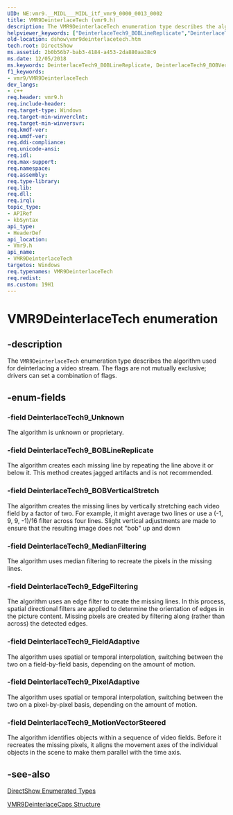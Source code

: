 ```yaml
---
UID: NE:vmr9.__MIDL___MIDL_itf_vmr9_0000_0013_0002
title: VMR9DeinterlaceTech (vmr9.h)
description: The VMR9DeinterlaceTech enumeration type describes the algorithm used for deinterlacing a video stream. The flags are not mutually exclusive; drivers can set a combination of flags.
helpviewer_keywords: ["DeinterlaceTech9_BOBLineReplicate","DeinterlaceTech9_BOBVerticalStretch","DeinterlaceTech9_EdgeFiltering","DeinterlaceTech9_FieldAdaptive","DeinterlaceTech9_MedianFiltering","DeinterlaceTech9_MotionVectorSteered","DeinterlaceTech9_PixelAdaptive","DeinterlaceTech9_Unknown","VMR9DeinterlaceTech","VMR9DeinterlaceTech","VMR9DeinterlaceTech enumeration [DirectShow]","VMR9DeinterlaceTechEnumeration","dshow.vmr9deinterlacetech","vmr9/DeinterlaceTech9_BOBLineReplicate","vmr9/DeinterlaceTech9_BOBVerticalStretch","vmr9/DeinterlaceTech9_EdgeFiltering","vmr9/DeinterlaceTech9_FieldAdaptive","vmr9/DeinterlaceTech9_MedianFiltering","vmr9/DeinterlaceTech9_MotionVectorSteered","vmr9/DeinterlaceTech9_PixelAdaptive","vmr9/DeinterlaceTech9_Unknown","vmr9/VMR9DeinterlaceTech"]
old-location: dshow\vmr9deinterlacetech.htm
tech.root: DirectShow
ms.assetid: 2b0b56b7-bab3-4184-a453-2da880aa38c9
ms.date: 12/05/2018
ms.keywords: DeinterlaceTech9_BOBLineReplicate, DeinterlaceTech9_BOBVerticalStretch, DeinterlaceTech9_EdgeFiltering, DeinterlaceTech9_FieldAdaptive, DeinterlaceTech9_MedianFiltering, DeinterlaceTech9_MotionVectorSteered, DeinterlaceTech9_PixelAdaptive, DeinterlaceTech9_Unknown, VMR9DeinterlaceTech, VMR9DeinterlaceTech , VMR9DeinterlaceTech enumeration [DirectShow], VMR9DeinterlaceTechEnumeration, dshow.vmr9deinterlacetech, vmr9/DeinterlaceTech9_BOBLineReplicate, vmr9/DeinterlaceTech9_BOBVerticalStretch, vmr9/DeinterlaceTech9_EdgeFiltering, vmr9/DeinterlaceTech9_FieldAdaptive, vmr9/DeinterlaceTech9_MedianFiltering, vmr9/DeinterlaceTech9_MotionVectorSteered, vmr9/DeinterlaceTech9_PixelAdaptive, vmr9/DeinterlaceTech9_Unknown, vmr9/VMR9DeinterlaceTech
f1_keywords:
- vmr9/VMR9DeinterlaceTech
dev_langs:
- c++
req.header: vmr9.h
req.include-header: 
req.target-type: Windows
req.target-min-winverclnt: 
req.target-min-winversvr: 
req.kmdf-ver: 
req.umdf-ver: 
req.ddi-compliance: 
req.unicode-ansi: 
req.idl: 
req.max-support: 
req.namespace: 
req.assembly: 
req.type-library: 
req.lib: 
req.dll: 
req.irql: 
topic_type:
- APIRef
- kbSyntax
api_type:
- HeaderDef
api_location:
- Vmr9.h
api_name:
- VMR9DeinterlaceTech
targetos: Windows
req.typenames: VMR9DeinterlaceTech
req.redist: 
ms.custom: 19H1
---
```


# VMR9DeinterlaceTech enumeration


## -description



The <code>VMR9DeinterlaceTech</code> enumeration type describes the algorithm used for deinterlacing a video stream. The flags are not mutually exclusive; drivers can set a combination of flags.




## -enum-fields




### -field DeinterlaceTech9_Unknown

The algorithm is unknown or proprietary.


### -field DeinterlaceTech9_BOBLineReplicate

The algorithm creates each missing line by repeating the line above it or below it. This method creates jagged artifacts and is not recommended.


### -field DeinterlaceTech9_BOBVerticalStretch

The algorithm creates the missing lines by vertically stretching each video field by a factor of two. For example, it might average two lines or use a (-1, 9, 9, -1)/16 filter across four lines. Slight vertical adjustments are made to ensure that the resulting image does not "bob" up and down


### -field DeinterlaceTech9_MedianFiltering

The algorithm uses median filtering to recreate the pixels in the missing lines.


### -field DeinterlaceTech9_EdgeFiltering

The algorithm uses an edge filter to create the missing lines. In this process, spatial directional filters are applied to determine the orientation of edges in the picture content. Missing pixels are created by filtering along (rather than across) the detected edges.


### -field DeinterlaceTech9_FieldAdaptive

The algorithm uses spatial or temporal interpolation, switching between the two on a field-by-field basis, depending on the amount of motion.


### -field DeinterlaceTech9_PixelAdaptive

The algorithm uses spatial or temporal interpolation, switching between the two on a pixel-by-pixel basis, depending on the amount of motion.


### -field DeinterlaceTech9_MotionVectorSteered

The algorithm identifies objects within a sequence of video fields. Before it recreates the missing pixels, it aligns the movement axes of the individual objects in the scene to make them parallel with the time axis.


## -see-also




<a href="https://docs.microsoft.com/windows/desktop/DirectShow/directshow-enumerated-types">DirectShow Enumerated Types</a>



<a href="https://docs.microsoft.com/previous-versions/windows/desktop/api/vmr9/ns-vmr9-vmr9deinterlacecaps">VMR9DeinterlaceCaps Structure</a>
 

 

